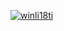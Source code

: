 [![winli18ti](https://circleci.com/gh/winli18ti/RAWG.svg?style=svg)](https://circleci.com/gh/winli18ti/RAWG)
